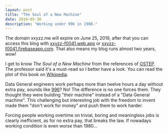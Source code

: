 ```yaml
---
layout: post
title: "The Soul of a New Machine"
date: 2019-05-30
description: "Working under 996 in 1980."
---
```


The domain xxyzz.me will expire on June 25, 2019, after that you can access this blog with [xxyzz-f0041.web.app](https://xxyzz-f0041.web.app) or [xxyzz-f0041.firebaseapp.com](https://xxyzz-f0041.firebaseapp.com). That also means my blog runs almost two years, wow!

I get to know *The Soul of a New Machine* from the references of [OSTEP](http://pages.cs.wisc.edu/~remzi/OSTEP/). The professor said it's a must-read so I better have a look. You can read the plot of this book on [Wikipedia](https://en.wikipedia.org/wiki/The_Soul_of_a_New_Machine).

Data General engineers work perhaps more than twelve hours a day without extra pay, sounds like [996](https://en.wikipedia.org/wiki/996_working_hour_system)? No! The difference is no one forces them. They thought they were building "their machine" instead of a "Data General machine". This challenging but interesting job with the freedom to invent made them "don't work for money" and push them to work harder.

Forcing people working overtime on trivial, boring and meaningless jobs is clearly inefficient, as for no extra pay, that breaks the law. If nowadays working condition is even worse than 1980...
